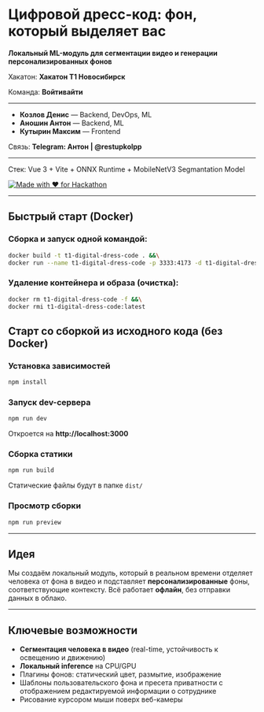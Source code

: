 # Цифровой дресс-код: фон, который выделяет вас
**Локальный ML-модуль для сегментации видео и генерации персонализированных фонов**

Хакатон: **Хакатон Т1 Новосибирск**

Команда: **Войтивайти**

___

- **Козлов Денис** — Backend, DevOps, ML
- **Аношин Антон** — Backend, ML
- **Кутырин Максим** — Frontend

Связь: **Telegram: Антон | @restupkolpp**

---

Стек: Vue 3 + Vite + ONNX Runtime + MobileNetV3 Segmantation Model

[![Made with ❤️ for Hackathon](https://img.shields.io/badge/Made%20for-Hackathon-ff69b4.svg)]()

---

## Быстрый старт (Docker)

### Сборка и запуск одной командой:
```bash
docker build -t t1-digital-dress-code . &&\
docker run --name t1-digital-dress-code -p 3333:4173 -d t1-digital-dress-code:latest
```

### Удаление контейнера и образа (очистка):
```bash
docker rm t1-digital-dress-code -f &&\
docker rmi t1-digital-dress-code:latest
```

## Старт со сборкой из исходного кода (без Docker)

### Установка зависимостей

```bash
npm install
```

### Запуск dev-сервера

```bash
npm run dev
```

Откроется на **http://localhost:3000**

### Сборка статики

```bash
npm run build
```

Статические файлы будут в папке `dist/`

### Просмотр сборки

```bash
npm run preview
```

---

## Идея
Мы создаём локальный модуль, который в реальном времени отделяет человека от фона в видео и подставляет **персонализированные** фоны, соответствующие контексту. Всё работает **офлайн**, без отправки данных в облако.

---

## Ключевые возможности
- **Сегментация человека в видео** (real-time, устойчивость к освещению и движению)
- **Локальный inference** на CPU/GPU
- Плагины фонов: статический цвет, размытие, изображение
- Шаблоны пользовательского фона и пресета приватности с отображением редактируемой информации о сотруднике
- Рисование курсором мыши поверх веб-камеры

